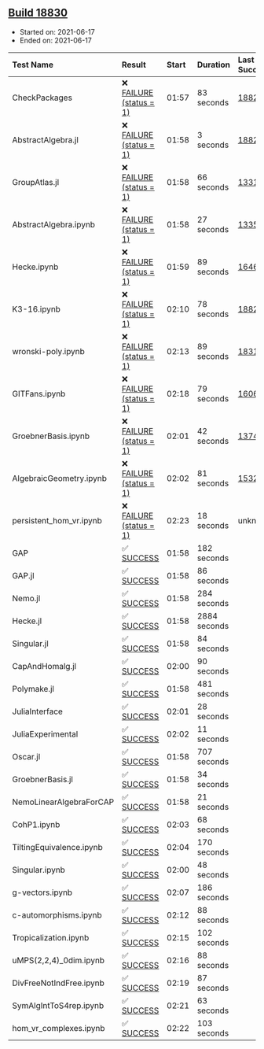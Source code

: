 ## [Build 18830](https://oscarci.mathematik.uni-kl.de/job/oscar/18830/)

* Started on: 2021-06-17
* Ended on: 2021-06-17

| Test Name    | Result | Start | Duration | Last Success | First Failure |
|:-------------|:-------|:------|:---------|:-------------|:--------------|
| CheckPackages | ❌ [FAILURE (status = 1)](https://oscarci.mathematik.uni-kl.de/job/oscar/18830/artifact/logs/build-18830/CheckPackages.log) | 01:57 | 83 seconds | [18822](https://oscarci.mathematik.uni-kl.de/job/oscar/18822/) | [18823](https://oscarci.mathematik.uni-kl.de/job/oscar/18823/) |
| AbstractAlgebra.jl | ❌ [FAILURE (status = 1)](https://oscarci.mathematik.uni-kl.de/job/oscar/18830/artifact/logs/build-18830/AbstractAlgebra.jl.log) | 01:58 | 3 seconds | [18822](https://oscarci.mathematik.uni-kl.de/job/oscar/18822/) | [18823](https://oscarci.mathematik.uni-kl.de/job/oscar/18823/) |
| GroupAtlas.jl | ❌ [FAILURE (status = 1)](https://oscarci.mathematik.uni-kl.de/job/oscar/18830/artifact/logs/build-18830/GroupAtlas.jl.log) | 01:58 | 66 seconds | [13311](https://oscarci.mathematik.uni-kl.de/job/oscar/13311/) | [13312](https://oscarci.mathematik.uni-kl.de/job/oscar/13312/) |
| AbstractAlgebra.ipynb | ❌ [FAILURE (status = 1)](https://oscarci.mathematik.uni-kl.de/job/oscar/18830/artifact/logs/build-18830/AbstractAlgebra.ipynb.log) | 01:58 | 27 seconds | [13355](https://oscarci.mathematik.uni-kl.de/job/oscar/13355/) | [13356](https://oscarci.mathematik.uni-kl.de/job/oscar/13356/) |
| Hecke.ipynb | ❌ [FAILURE (status = 1)](https://oscarci.mathematik.uni-kl.de/job/oscar/18830/artifact/logs/build-18830/Hecke.ipynb.log) | 01:59 | 89 seconds | [16463](https://oscarci.mathematik.uni-kl.de/job/oscar/16463/) | [16464](https://oscarci.mathematik.uni-kl.de/job/oscar/16464/) |
| K3-16.ipynb | ❌ [FAILURE (status = 1)](https://oscarci.mathematik.uni-kl.de/job/oscar/18830/artifact/logs/build-18830/K3-16.ipynb.log) | 02:10 | 78 seconds | [18829](https://oscarci.mathematik.uni-kl.de/job/oscar/18829/) | [18830](https://oscarci.mathematik.uni-kl.de/job/oscar/18830/) |
| wronski-poly.ipynb | ❌ [FAILURE (status = 1)](https://oscarci.mathematik.uni-kl.de/job/oscar/18830/artifact/logs/build-18830/wronski-poly.ipynb.log) | 02:13 | 89 seconds | [18314](https://oscarci.mathematik.uni-kl.de/job/oscar/18314/) | [18315](https://oscarci.mathematik.uni-kl.de/job/oscar/18315/) |
| GITFans.ipynb | ❌ [FAILURE (status = 1)](https://oscarci.mathematik.uni-kl.de/job/oscar/18830/artifact/logs/build-18830/GITFans.ipynb.log) | 02:18 | 79 seconds | [16068](https://oscarci.mathematik.uni-kl.de/job/oscar/16068/) | [16069](https://oscarci.mathematik.uni-kl.de/job/oscar/16069/) |
| GroebnerBasis.ipynb | ❌ [FAILURE (status = 1)](https://oscarci.mathematik.uni-kl.de/job/oscar/18830/artifact/logs/build-18830/GroebnerBasis.ipynb.log) | 02:01 | 42 seconds | [13748](https://oscarci.mathematik.uni-kl.de/job/oscar/13748/) | [13749](https://oscarci.mathematik.uni-kl.de/job/oscar/13749/) |
| AlgebraicGeometry.ipynb | ❌ [FAILURE (status = 1)](https://oscarci.mathematik.uni-kl.de/job/oscar/18830/artifact/logs/build-18830/AlgebraicGeometry.ipynb.log) | 02:02 | 81 seconds | [15322](https://oscarci.mathematik.uni-kl.de/job/oscar/15322/) | [15323](https://oscarci.mathematik.uni-kl.de/job/oscar/15323/) |
| persistent_hom_vr.ipynb | ❌ [FAILURE (status = 1)](https://oscarci.mathematik.uni-kl.de/job/oscar/18830/artifact/logs/build-18830/persistent_hom_vr.ipynb.log) | 02:23 | 18 seconds | unknown | unknown |
| GAP | ✅ [SUCCESS](https://oscarci.mathematik.uni-kl.de/job/oscar/18830/artifact/logs/build-18830/GAP.log) | 01:58 | 182 seconds |  |  |
| GAP.jl | ✅ [SUCCESS](https://oscarci.mathematik.uni-kl.de/job/oscar/18830/artifact/logs/build-18830/GAP.jl.log) | 01:58 | 86 seconds |  |  |
| Nemo.jl | ✅ [SUCCESS](https://oscarci.mathematik.uni-kl.de/job/oscar/18830/artifact/logs/build-18830/Nemo.jl.log) | 01:58 | 284 seconds |  |  |
| Hecke.jl | ✅ [SUCCESS](https://oscarci.mathematik.uni-kl.de/job/oscar/18830/artifact/logs/build-18830/Hecke.jl.log) | 01:58 | 2884 seconds |  |  |
| Singular.jl | ✅ [SUCCESS](https://oscarci.mathematik.uni-kl.de/job/oscar/18830/artifact/logs/build-18830/Singular.jl.log) | 01:58 | 84 seconds |  |  |
| CapAndHomalg.jl | ✅ [SUCCESS](https://oscarci.mathematik.uni-kl.de/job/oscar/18830/artifact/logs/build-18830/CapAndHomalg.jl.log) | 02:00 | 90 seconds |  |  |
| Polymake.jl | ✅ [SUCCESS](https://oscarci.mathematik.uni-kl.de/job/oscar/18830/artifact/logs/build-18830/Polymake.jl.log) | 01:58 | 481 seconds |  |  |
| JuliaInterface | ✅ [SUCCESS](https://oscarci.mathematik.uni-kl.de/job/oscar/18830/artifact/logs/build-18830/JuliaInterface.log) | 02:01 | 28 seconds |  |  |
| JuliaExperimental | ✅ [SUCCESS](https://oscarci.mathematik.uni-kl.de/job/oscar/18830/artifact/logs/build-18830/JuliaExperimental.log) | 02:02 | 11 seconds |  |  |
| Oscar.jl | ✅ [SUCCESS](https://oscarci.mathematik.uni-kl.de/job/oscar/18830/artifact/logs/build-18830/Oscar.jl.log) | 01:58 | 707 seconds |  |  |
| GroebnerBasis.jl | ✅ [SUCCESS](https://oscarci.mathematik.uni-kl.de/job/oscar/18830/artifact/logs/build-18830/GroebnerBasis.jl.log) | 01:58 | 34 seconds |  |  |
| NemoLinearAlgebraForCAP | ✅ [SUCCESS](https://oscarci.mathematik.uni-kl.de/job/oscar/18830/artifact/logs/build-18830/NemoLinearAlgebraForCAP.log) | 01:58 | 21 seconds |  |  |
| CohP1.ipynb | ✅ [SUCCESS](https://oscarci.mathematik.uni-kl.de/job/oscar/18830/artifact/logs/build-18830/CohP1.ipynb.log) | 02:03 | 68 seconds |  |  |
| TiltingEquivalence.ipynb | ✅ [SUCCESS](https://oscarci.mathematik.uni-kl.de/job/oscar/18830/artifact/logs/build-18830/TiltingEquivalence.ipynb.log) | 02:04 | 170 seconds |  |  |
| Singular.ipynb | ✅ [SUCCESS](https://oscarci.mathematik.uni-kl.de/job/oscar/18830/artifact/logs/build-18830/Singular.ipynb.log) | 02:00 | 48 seconds |  |  |
| g-vectors.ipynb | ✅ [SUCCESS](https://oscarci.mathematik.uni-kl.de/job/oscar/18830/artifact/logs/build-18830/g-vectors.ipynb.log) | 02:07 | 186 seconds |  |  |
| c-automorphisms.ipynb | ✅ [SUCCESS](https://oscarci.mathematik.uni-kl.de/job/oscar/18830/artifact/logs/build-18830/c-automorphisms.ipynb.log) | 02:12 | 88 seconds |  |  |
| Tropicalization.ipynb | ✅ [SUCCESS](https://oscarci.mathematik.uni-kl.de/job/oscar/18830/artifact/logs/build-18830/Tropicalization.ipynb.log) | 02:15 | 102 seconds |  |  |
| uMPS(2,2,4)_0dim.ipynb | ✅ [SUCCESS](https://oscarci.mathematik.uni-kl.de/job/oscar/18830/artifact/logs/build-18830/uMPS-2-2-4-_0dim.ipynb.log) | 02:16 | 88 seconds |  |  |
| DivFreeNotIndFree.ipynb | ✅ [SUCCESS](https://oscarci.mathematik.uni-kl.de/job/oscar/18830/artifact/logs/build-18830/DivFreeNotIndFree.ipynb.log) | 02:19 | 87 seconds |  |  |
| SymAlgIntToS4rep.ipynb | ✅ [SUCCESS](https://oscarci.mathematik.uni-kl.de/job/oscar/18830/artifact/logs/build-18830/SymAlgIntToS4rep.ipynb.log) | 02:21 | 63 seconds |  |  |
| hom_vr_complexes.ipynb | ✅ [SUCCESS](https://oscarci.mathematik.uni-kl.de/job/oscar/18830/artifact/logs/build-18830/hom_vr_complexes.ipynb.log) | 02:22 | 103 seconds |  |  |
